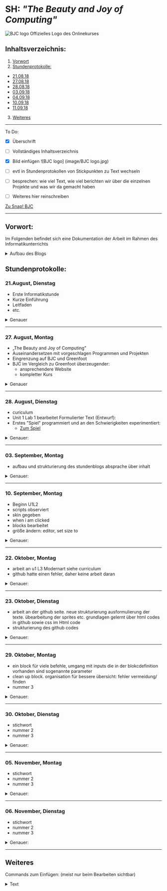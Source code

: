 # SH: _"The Beauty and Joy of Computing"_  
![BJC logo](https://pbs.twimg.com/profile_images/378800000439621166/b23cdc47c76b3d78561b91ffc9705183_400x400.png)
Offizielles Logo des Onlinekurses
## Inhaltsverzeichnis:
1. [Vorwort](#h1)
2. [Stundenprotokolle:](#h2)
 * [21.08.18](#s1)
 * [27.08.18](#s2)
 * [28.08.18](#s3)
 * [03.09.18](#s4)
 * [04.09.18](#s5)
 * [10.09.18](#s6)
 * [11.09.18](#s7)
3. [Weiteres](#h3)

---------------------------------------------------
To Do: 
- [x] Überschrift
- [ ] Vollständiges Inhaltsverzeichnis
- [x] Bild einfügen ![BJC logo] (image/BJC logo.jpg)
- [ ] evtl in Stundenprotokollen von Stickpunkten zu Text wechseln
- [ ] besprechen: wie viel Text, wie viel berichten wir über die einzelnen Projekte und was wir da gemacht haben
- [ ] Weiteres hier reinschreiben 

        
[Zu Snap! BJC](http://snap.berkeley.edu/run)

----------------------------------------------------      
             
## Vorwort: <a name="h1"></a>
Im Folgenden befindet sich eine Dokumentation der Arbeit im Rahmen des Informatikunterrichts
<details>
  <summary>Aufbau des Blogs</summary>
Jedes Stundenprotokoll enthält, zur besseren Übersicht, eine Kurzfassung in Form von Stichpunkten. In Form eines Sprites lässt sich eine detaillierte Beschreibung der Stunde öffnen. 
</details>

## Stundenprotokolle: <a name="h2"></a>         
### 21.August, Dienstag <a name="s1"></a>

 * Erste Informatikstunde
  * Kurze Einführung
  * Leitfaden
  * etc.
<details>
  <summary>Genauer</summary>      
Heute hatten wir unsere erste Informatikstunde. Herr Buhl hat uns eine Einführung in den Informatikunterricht und sein Unterrichtskonzept gegeben. In seinem Leitfaden waren einige Programme vorgeschlagen, von denen uns **"Greenfoot"** und **"The beauty and Joy of Computing"** _(im folgenden **"BJC"**)_ am meisten zusagten. Wir haben die Stunde am Dienstag dann dafür verwendet uns mit BJC und der in diesem Kurs verwendeten Programmiersprache **SNAP!** auseinanderzusetzen. Wir haben vor allem versucht uns etwas mit dem Editor vertraut zu machen und haben dann auch Testweise mit der ersten Lektion begonnen. Diese kurze Zeit hat uns schon so viel Spaß gemacht, dass wir beschlossen, uns in der nächsten Stunde weiter mit BJC zu beschäftigen. Trotzdem haben wir uns beide vorgenommen, bis nächste Woche zuhause noch ein paar Informationen über Alternativen _(vor allem Greenfoot)_ einzuholen und diese auszuprobieren.
        </details>

---------------------------------------------------

### 27. August, Montag <a name="s2"></a>
  * „The Beauty and Joy of Computing”
  * Auseinandersetzen mit vorgeschlagen Programmen und Projekten
  * Eingrenzung auf BJC und Greenfoot
  * BJC im Vergleich zu Greenfoot überzeugender:
    * ansprechendere Website
    * kompletter Kurs
<details>
  <summary>Genauer</summary>
       Wir haben uns heute endgültig dafür entschieden, bei BJC zu bleiben. Überzeugt haben uns vor allem die ansprechende Website und der komplettere und auch anfängerfreundliche Kurs. Da wir beide wenig Vorkenntnisse im Programmieren haben und beide bisher nur die "Nutzerseite" kennen, schien uns der Beginn mit BJC eine gute Idee, da der Kurs verspricht, gerade für Schüler konzipiert zu sein, die wenig bis keine Vorkenntisse auf diesem Gebiet zu haben.
Wir haben dann auch direkt mit dem Kurs und **Unit 1 Lab 1** begonnen. Nachdem wir einen Account erstellt und uns eingeloggt haben, haben wir damit begonnen unsere erste Spielfigur, ein "Sprite" zu erstellen. Dafür haben wir aus den vorgegebenen Kostümen das "Alonzo" Kostüm ausgewählt und es als Bild für unser Sprite ausgewählt<details>
        <summary>Sprite</summary>
Ein Sprite (engl. unter anderem für ein Geistwesen, Kobold) ist ein Grafikobjekt, das von der Grafikhardware über das Hintergrundbild bzw. den restlichen Inhalt der Bildschirmanzeige eingeblendet wird. Die Positionierung wird dabei komplett von der Grafikhardware erledigt. (- Wikipedia)
Wir haben zwei dieser Alonzo Costums erstellt und so editiert, dass Alonzo sich umdreht, wenn er angeklickt wird.
        <br><br>
<p align="right"><img width="202" alt="change costum Alonzo" src="https://user-images.githubusercontent.com/42579272/44869057-e314f300-ac8c-11e8-8cf1-21375b44c34d.png"></p>
</details>
</details>
 

---------------------------------------------------

 ### 28. August, Dienstag <a name="s3"></a>
  * curiculum
  * Unit 1 Lab 1 bearbeitet
  Formulierter Text (Entwurf):
  * Erstes "Spiel" programmiert und an den Schwierigkeiten experimentiert:
    * [Zum Spiel](https://snap.berkeley.edu/snapsource/snap.html#present:Username=stormann1&ProjectName=U1L1%20Alonso)
<details>
  <summary>Genauer:</summary>
        Dies ist ein Blindtext, der zum Testen des Textformates dient. Hier kommt später ein Fließtext über das jeweilige Stundenprotokoll rein. abcdefghijklmnopqrstuvwxyzABCDEFGHIJKLMNOPQRSTUVWXYZ!"§"$%&/()=? 
 </details>
    
---------------------------------------------------
 
 ### 03. September, Montag <a name="s4"></a>
  * aufbau und strukturierung des stundenblogs absprache über inhalt 
 <details>
  <summary>Genauer:</summary>
        Dies ist ein Blindtext, der zum Testen des Textformates dient. Hier kommt später ein Fließtext über das jeweilige Stundenprotokoll rein. abcdefghijklmnopqrstuvwxyzABCDEFGHIJKLMNOPQRSTUVWXYZ!"§"$%&/()=? 
 </details>
 
---------------------------------------------------
 
 ### 10. September, Montag <a name="s6"></a>
 * Beginn U1L2
 * scripts observiert
 * skin gegeben
 * when i am clicked
 * blocks bearbeitet
 * größe ändern: editor, set size to
 <details>
  <summary>Genauer:</summary>
        Dies ist ein Blindtext, der zum Testen des Textformates dient. Hier kommt später ein Fließtext über das jeweilige Stundenprotokoll rein. abcdefghijklmnopqrstuvwxyzABCDEFGHIJKLMNOPQRSTUVWXYZ!"§"$%&/()=? 
 </details>
 
---------------------------------------------------

 ### 22. Oktober, Montag <a name="s8"></a>
 * arbeit an u1 L3 Modernart siehe curriculum
 * github hatte einen fehler, daher keine arbeit daran
 <details>
  <summary>Genauer:</summary>
        Dies ist ein Blindtext, der zum Testen des Textformates dient. Hier kommt später ein Fließtext über das jeweilige Stundenprotokoll rein. abcdefghijklmnopqrstuvwxyzABCDEFGHIJKLMNOPQRSTUVWXYZ!"§"$%&/()=? 
 </details>
 
---------------------------------------------------
 
 ### 23. Oktober, Dienstag <a name="s9"></a>

 * arbeit an der github seite. neue strukturierung ausformulierung der texte. übearbeitung der sprites etc. grundlagen gelernt über html codes in github sowie css im Html code
 * strukturierung des github codes 
 <details>
  <summary>Genauer:</summary>
        Dies ist ein Blindtext, der zum Testen des Textformates dient. Hier kommt später ein Fließtext über das jeweilige Stundenprotokoll rein. abcdefghijklmnopqrstuvwxyzABCDEFGHIJKLMNOPQRSTUVWXYZ!"§"$%&/()=? 
 </details>     <hr>

 
  ### 29. Oktober, Montag <a name="s10"></a>
 * ein block für viele befehle, umgang mit inputs die in der blokcdefinition vorhanden sind sogenannte parameter
 * clean up block. organisation für bessere übersicht: fehler vermeidung/ finden
 * nummer 3
 <details>
  <summary>Genauer:</summary>
        Dies ist ein Blindtext, der zum Testen des Textformates dient. Hier kommt später ein Fließtext über das jeweilige Stundenprotokoll rein. abcdefghijklmnopqrstuvwxyzABCDEFGHIJKLMNOPQRSTUVWXYZ!"§"$%&/()=? 
 </details>
 
---------------------------------------------------
 
  ### 30. Oktober, Dienstag <a name="s11"></a>
 * stichwort
 * nummer 2
 * nummer 3
 <details>
  <summary>Genauer:</summary>
        Dies ist ein Blindtext, der zum Testen des Textformates dient. Hier kommt später ein Fließtext über das jeweilige Stundenprotokoll rein. abcdefghijklmnopqrstuvwxyzABCDEFGHIJKLMNOPQRSTUVWXYZ!"§"$%&/()=? 
 </details>
 
---------------------------------------------------
 
 ### 05. November, Montag <a name="s12"></a>
 * stichwort
 * nummer 2
 * nummer 3
 <details>
  <summary>Genauer:</summary>
        Dies ist ein Blindtext, der zum Testen des Textformates dient. Hier kommt später ein Fließtext über das jeweilige Stundenprotokoll rein. abcdefghijklmnopqrstuvwxyzABCDEFGHIJKLMNOPQRSTUVWXYZ!"§"$%&/()=? 
 </details>
 
---------------------------------------------------

### 06. November, Dienstag <a name="s13"></a>
 * stichwort
 * nummer 2
 * nummer 3
 <details>
  <summary>Genauer:</summary>
        Dies ist ein Blindtext, der zum Testen des Textformates dient. Hier kommt später ein Fließtext über das jeweilige Stundenprotokoll rein. abcdefghijklmnopqrstuvwxyzABCDEFGHIJKLMNOPQRSTUVWXYZ!"§"$%&/()=? 
 </details>
 
---------------------------------------------------
 
 
 
  ## Weiteres <a name="h3"></a>
  Commands zum Einfügen: (meist nur beim Bearbeiten sichtbar) 
<details>
  <summary>Text</summary>   
</details>
